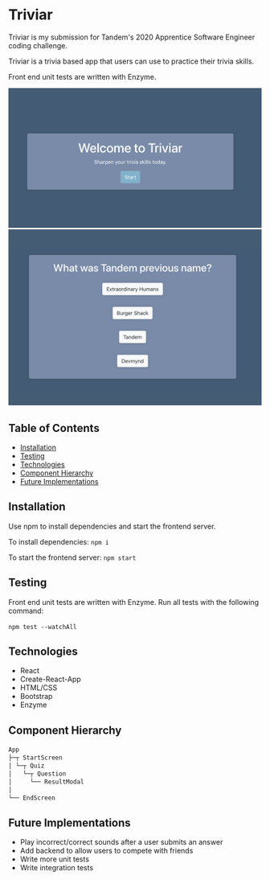 # Triviar 

Triviar is my submission for Tandem's 2020 Apprentice 
Software Engineer coding challenge. 

Triviar is a trivia based app that users can use to 
practice their trivia skills. 

Front end unit tests are written with Enzyme. 

![Landing page screenshot](src/assets/landing-screenshot.png)
![Sample question screenshot](src/assets/question-screenshot.png)

## Table of Contents

- [Installation](https://github.com/kathyn262/triviar#installation)
- [Testing](https://github.com/kathyn262/triviar#testing)
- [Technologies](https://github.com/kathyn262/triviar#technologies)
- [Component Hierarchy](https://github.com/kathyn262/triviar#component-hierarchy)
- [Future Implementations](https://github.com/kathyn262/triviar#future-implementations)

## Installation

Use npm to install dependencies and start the frontend server. 

To install dependencies: 
`npm i`

To start the frontend server: `npm start`

## Testing 
Front end unit tests are written with Enzyme. Run all tests with the following command: 

`npm test --watchAll`

## Technologies 
- React
- Create-React-App
- HTML/CSS
- Bootstrap
- Enzyme

## Component Hierarchy 

```
App
├─┬ StartScreen
│ └─┬ Quiz
│   └─┬ Question
│     └── ResultModal
│
└── EndScreen
```

## Future Implementations

- Play incorrect/correct sounds after a user submits an answer
- Add backend to allow users to compete with friends
- Write more unit tests 
- Write integration tests
